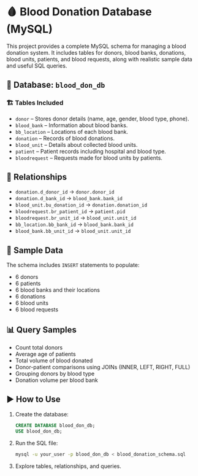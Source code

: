 # 🩸 Blood Donation Database (MySQL)

This project provides a complete MySQL schema for managing a blood donation system. It includes tables for donors, blood banks, donations, blood units, patients, and blood requests, along with realistic sample data and useful SQL queries.

## 📂 Database: `blood_don_db`

### 🏗️ Tables Included

- `donor` – Stores donor details (name, age, gender, blood type, phone).
- `blood_bank` – Information about blood banks.
- `bb_location` – Locations of each blood bank.
- `donation` – Records of blood donations.
- `blood_unit` – Details about collected blood units.
- `patient` – Patient records including hospital and blood type.
- `bloodrequest` – Requests made for blood units by patients.

## 🔗 Relationships

- `donation.d_donor_id` → `donor.donor_id`
- `donation.d_bank_id` → `blood_bank.bank_id`
- `blood_unit.bu_donation_id` → `donation.donation_id`
- `bloodrequest.br_patient_id` → `patient.pid`
- `bloodrequest.br_unit_id` → `blood_unit.unit_id`
- `bb_location.bb_bank_id` → `blood_bank.bank_id`
- `blood_bank.bb_unit_id` → `blood_unit.unit_id`

## 🧪 Sample Data

The schema includes `INSERT` statements to populate:
- 6 donors
- 6 patients
- 6 blood banks and their locations
- 6 donations
- 6 blood units
- 6 blood requests

## 📊 Query Samples

- Count total donors
- Average age of patients
- Total volume of blood donated
- Donor-patient comparisons using JOINs (INNER, LEFT, RIGHT, FULL)
- Grouping donors by blood type
- Donation volume per blood bank

## ▶️ How to Use

1. Create the database:
   ```sql
   CREATE DATABASE blood_don_db;
   USE blood_don_db;

2. Run the SQL file:

   ```bash
   mysql -u your_user -p blood_don_db < blood_donation_schema.sql
   ```

3. Explore tables, relationships, and queries.
